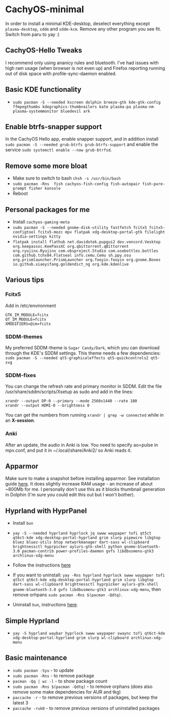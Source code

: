 # CachyOS-minimal
In order to install a minimal KDE-desktop, deselect everything except `plasma-desktop`, `sddm` and `sddm-kcm`. Remove any other program you see fit. Switch from paru to yay :)

## CachyOS-Hello Tweaks
I recommend only using ananicy rules and bluetooth. I've had issues with high ram usage (when browser is not even up) and Firefox reporting running out of disk space with profile-sync-daemon enabled. 

## Basic KDE functionality
- `sudo pacman -S --needed kscreen dolphin breeze-gtk kde-gtk-config ffmpegthumbs kdegraphics-thumbnailers kate plasma-pa plasma-nm plasma-systemmonitor bluedevil ark`

## Enable btrfs-snapper support
In the CachyOS Hello app, enable snapper support, and in addition install `sudo pacman -S --needed grub-btrfs grub-btrfs-support` and enable the service `sudo systemctl enable --now grub-btrfsd`.

## Remove some more bloat
- Make sure to switch to bash `chsh -s /usr/bin/bash`
- `sudo pacman -Rns  fish cachyos-fish-config fish-autopair fish-pure-prompt fisher konsole`
- Reboot

## Personal packages for me
- Install `cachyos-gaming-meta`
- `sudo pacman -S --needed gnome-disk-utility fastfetch fcitx5 fcitx5-configtool fcitx5-mozc mpv flatpak xdg-desktop-portal-gtk filelight nvidia-settings kitty`
- `flatpak install flathub net.davidotek.pupgui2 dev.vencord.Vesktop org.keepassxc.KeePassXC org.qbittorrent.qBittorrent org.ryujinx.Ryujinx com.obsproject.Studio com.usebottles.bottles com.github.tchx84.Flatseal info.cemu.Cemu sh.ppy.osu org.prismlauncher.PrismLauncher org.fooyin.fooyin org.gnome.Boxes io.github.xiaoyifang.goldendict_ng org.kde.kdenlive`



## Various tips
### Fcitx5
Add in /etc/environment
```
GTK_IM_MODULE=fcitx
QT_IM_MODULE=fcitx
XMODIFIERS=@im=fcitx
```

### SDDM-themes
My preferred SDDM-theme is `Sugar Candy/Dark`, which you can download through the KDE's SDDM settings. This theme needs a few dependencies: `sudo pacman -S --needed qt5-graphicaleffects qt5-quickcontrols2 qt5-svg`

### SDDM-fixes
You can change the refresh rate and primary monitor in SDDM. Edit the file /usr/share/sddm/scripts/Xsetup as sudo and add in the lines:
```
xrandr --output DP-0 --primary --mode 2560x1440 --rate 180
xrandr --output HDMI-0 --brightness 0
```
You can get the numbers from running `xrandr | grep -w connected` while in an **X-session**.

### Anki
After an update, the audio in Anki is low. You need to specify ao=pulse in mpv.conf, and put it in ~/.local/share/Anki2/ so Anki reads it.

## Apparmor
Make sure to make a snapshot before installing apparmor. See installation guide [here](https://wiki.cachyos.org/configuration/post_install_setup/#4-enable-apparmor-support-using-apparmord-profiles). It does slightly increase RAM usage - an increase of about ~800Mb for me. I personally don't use this as it blocks thumbnail generation in Dolphin (I'm sure you could edit this out but I won't bother). 

## Hyprland with HyprPanel
- Install `bun`
- `yay -S --needed hyprland hyprlock jq swww waypaper tofi qt5ct qt6ct-kde xdg-desktop-portal-hyprland grim slurp pipewire libgtop bluez bluez-utils btop networkmanager dart-sass wl-clipboard brightnessctl hyprpicker aylurs-gtk-shell python gnome-bluetooth-3.0 pacman-contrib power-profiles-daemon gvfs libdbusmenu-gtk3 archlinux-xdg-menu`
- Follow the instructions [here](https://hyprpanel.com/getting_started/installation.html)

- If you want to uninstall: `yay -Rns hyprland hyprlock swww waypaper tofi qt5ct qt6ct-kde xdg-desktop-portal-hyprland grim slurp libgtop dart-sass wl-clipboard brightnessctl hyprpicker aylurs-gtk-shell gnome-bluetooth-3.0 gvfs libdbusmenu-gtk3 archlinux-xdg-menu`, then remove orhpans `sudo pacman -Rns $(pacman -Qdtq)`.
- Uninstall `bun`, instructions [here](https://bun.sh/docs/installation).

## Simple Hyprland
- `yay -S hyprland waybar hyprlock swww waypaper swaync tofi qt6ct-kde xdg-desktop-portal-hyprland grim slurp wl-clipboard archlinux-xdg-menu`

## Basic maintenance
- `sudo pacman -Syu` - to update
- `sudo pacman -Rns` - to remove package
- `pacman -Qq | wc -l` - to show package count
- `sudo pacman -Rns $(pacman -Qdtq)` - to remove orphans (does also remove some make dependencies for AUR and tkg)
- `paccache -r` - to remove previous versions of packages, but keep the latest 3
- `paccache -ruk0` - to remove previous versions of uninstalled packages
